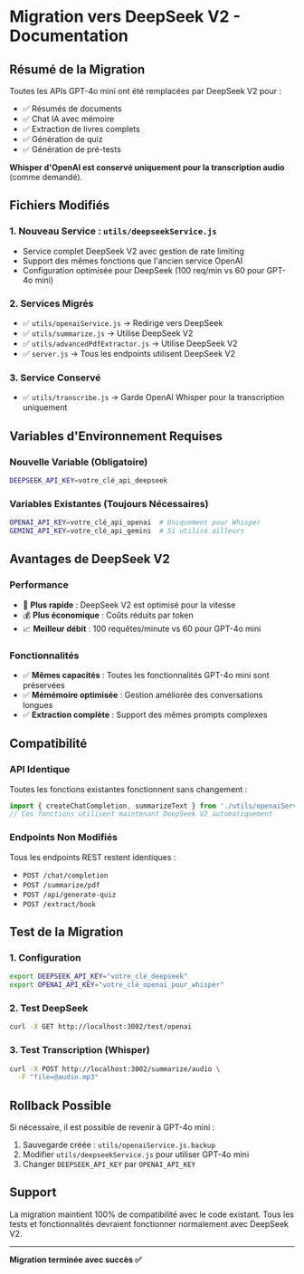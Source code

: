 # Migration vers DeepSeek V2 - Documentation

## Résumé de la Migration

Toutes les APIs GPT-4o mini ont été remplacées par DeepSeek V2 pour :
- ✅ Résumés de documents
- ✅ Chat IA avec mémoire
- ✅ Extraction de livres complets
- ✅ Génération de quiz
- ✅ Génération de pré-tests

**Whisper d'OpenAI est conservé uniquement pour la transcription audio** (comme demandé).

## Fichiers Modifiés

### 1. Nouveau Service : `utils/deepseekService.js`
- Service complet DeepSeek V2 avec gestion de rate limiting
- Support des mêmes fonctions que l'ancien service OpenAI
- Configuration optimisée pour DeepSeek (100 req/min vs 60 pour GPT-4o mini)

### 2. Services Migrés
- ✅ `utils/openaiService.js` → Redirige vers DeepSeek
- ✅ `utils/summarize.js` → Utilise DeepSeek V2
- ✅ `utils/advancedPdfExtractor.js` → Utilise DeepSeek V2
- ✅ `server.js` → Tous les endpoints utilisent DeepSeek V2

### 3. Service Conservé
- ✅ `utils/transcribe.js` → Garde OpenAI Whisper pour la transcription uniquement

## Variables d'Environnement Requises

### Nouvelle Variable (Obligatoire)
```bash
DEEPSEEK_API_KEY=votre_clé_api_deepseek
```

### Variables Existantes (Toujours Nécessaires)
```bash
OPENAI_API_KEY=votre_clé_api_openai  # Uniquement pour Whisper
GEMINI_API_KEY=votre_clé_api_gemini  # Si utilisé ailleurs
```

## Avantages de DeepSeek V2

### Performance
- 🚀 **Plus rapide** : DeepSeek V2 est optimisé pour la vitesse
- 💰 **Plus économique** : Coûts réduits par token
- 📈 **Meilleur débit** : 100 requêtes/minute vs 60 pour GPT-4o mini

### Fonctionnalités
- ✅ **Mêmes capacités** : Toutes les fonctionnalités GPT-4o mini sont préservées
- ✅ **Mémémoire optimisée** : Gestion améliorée des conversations longues
- ✅ **Extraction complète** : Support des mêmes prompts complexes

## Compatibilité

### API Identique
Toutes les fonctions existantes fonctionnent sans changement :
```javascript
import { createChatCompletion, summarizeText } from './utils/openaiService.js';
// Ces fonctions utilisent maintenant DeepSeek V2 automatiquement
```

### Endpoints Non Modifiés
Tous les endpoints REST restent identiques :
- `POST /chat/completion`
- `POST /summarize/pdf`
- `POST /api/generate-quiz`
- `POST /extract/book`

## Test de la Migration

### 1. Configuration
```bash
export DEEPSEEK_API_KEY="votre_clé_deepseek"
export OPENAI_API_KEY="votre_clé_openai_pour_whisper"
```

### 2. Test DeepSeek
```bash
curl -X GET http://localhost:3002/test/openai
```

### 3. Test Transcription (Whisper)
```bash
curl -X POST http://localhost:3002/summarize/audio \
  -F "file=@audio.mp3"
```

## Rollback Possible

Si nécessaire, il est possible de revenir à GPT-4o mini :
1. Sauvegarde créée : `utils/openaiService.js.backup`
2. Modifier `utils/deepseekService.js` pour utiliser GPT-4o mini
3. Changer `DEEPSEEK_API_KEY` par `OPENAI_API_KEY`

## Support

La migration maintient 100% de compatibilité avec le code existant. Tous les tests et fonctionnalités devraient fonctionner normalement avec DeepSeek V2.

---

**Migration terminée avec succès ✅**
